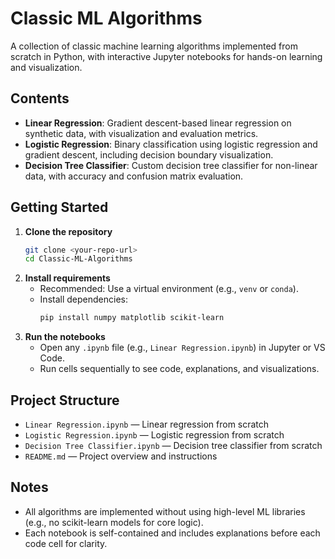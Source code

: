# Classic ML Algorithms

A collection of classic machine learning algorithms implemented from scratch in Python, with interactive Jupyter notebooks for hands-on learning and visualization.

## Contents

- **Linear Regression**: Gradient descent-based linear regression on synthetic data, with visualization and evaluation metrics.
- **Logistic Regression**: Binary classification using logistic regression and gradient descent, including decision boundary visualization.
- **Decision Tree Classifier**: Custom decision tree classifier for non-linear data, with accuracy and confusion matrix evaluation.

## Getting Started

1. **Clone the repository**
	```sh
	git clone <your-repo-url>
	cd Classic-ML-Algorithms
	```
2. **Install requirements**
	- Recommended: Use a virtual environment (e.g., `venv` or `conda`).
	- Install dependencies:
	  ```sh
	  pip install numpy matplotlib scikit-learn
	  ```
3. **Run the notebooks**
	- Open any `.ipynb` file (e.g., `Linear Regression.ipynb`) in Jupyter or VS Code.
	- Run cells sequentially to see code, explanations, and visualizations.

## Project Structure

- `Linear Regression.ipynb` — Linear regression from scratch
- `Logistic Regression.ipynb` — Logistic regression from scratch
- `Decision Tree Classifier.ipynb` — Decision tree classifier from scratch
- `README.md` — Project overview and instructions

## Notes
- All algorithms are implemented without using high-level ML libraries (e.g., no scikit-learn models for core logic).
- Each notebook is self-contained and includes explanations before each code cell for clarity.
